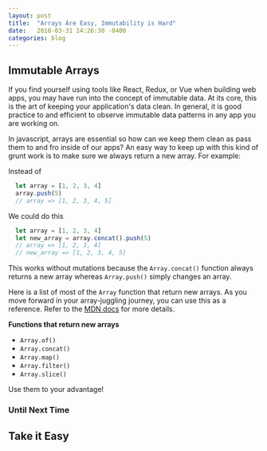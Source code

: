 ```yaml
---
layout: post
title:  "Arrays Are Easy, Immutability is Hard"
date:   2018-03-31 14:26:30 -0400
categories: blog
---
```


## Immutable Arrays

If you find yourself using tools like React, Redux, or Vue when building web apps, you may have run into the concept of immutable data. At its core, this is the art of keeping your application's data clean. In general, it is good practice to and efficient to observe immutable data patterns in any app you are working on.

In javascript, arrays are essential so how can we keep them clean as pass them to and fro inside of our apps? An easy way to keep up with this kind of grunt work is to make sure we always return a new array. For example:

Instead of
```javascript
  let array = [1, 2, 3, 4]
  array.push(5)
  // array => [1, 2, 3, 4, 5]
```

We could do this
```javascript
  let array = [1, 2, 3, 4]
  let new_array = array.concat().push(5)
  // array => [1, 2, 3, 4]
  // new_array => [1, 2, 3, 4, 5]
```

This works without mutations because the `Array.concat()` function always returns a new array whereas `Array.push()` simply changes an array.

Here is a list of most of the `Array` function that return new arrays. As you move forward in your array-juggling journey, you can use this as a reference. Refer to the [MDN docs](https://developer.mozilla.org/en-US/docs/Web/JavaScript/Reference/Global_Objects/Array) for more details.

**Functions that return new arrays**
- `Array.of()`
- `Array.concat()`
- `Array.map()`
- `Array.filter()`
- `Array.slice()`

Use them to your advantage!

### Until Next Time

## Take it Easy
